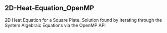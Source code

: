 ## 2D-Heat-Equation_OpenMP
2D Heat Equation for a Square Plate. Solution found by Iterating through the System Algebraic Equations via the OpenMP API
